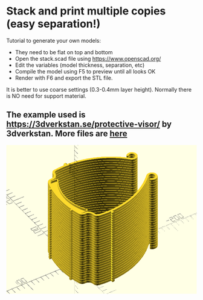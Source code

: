 # Stack and print multiple copies (easy separation!)

Tutorial to generate your own models:

- They need to be flat on top and bottom
- Open the stack.scad file using https://www.openscad.org/
- Edit the variables (model thickness, separation, etc)
- Compile the model using F5 to preview until all looks OK
- Render with F6 and export the STL file.

It is better to use coarse settings (0.3-0.4mm layer height). Normally there is NO need for support material.

## The example used is https://3dverkstan.se/protective-visor/ by 3dverkstan. More files are [here](https://github.com/CarlosGS/facemask-print-vertical/tree/master/stl)

![](photo.png)
